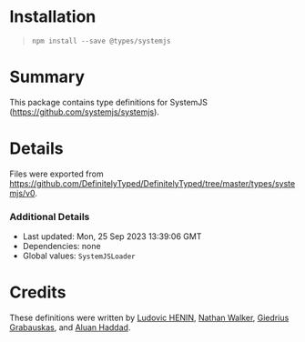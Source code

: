 # Installation
> `npm install --save @types/systemjs`

# Summary
This package contains type definitions for SystemJS (https://github.com/systemjs/systemjs).

# Details
Files were exported from https://github.com/DefinitelyTyped/DefinitelyTyped/tree/master/types/systemjs/v0.

### Additional Details
 * Last updated: Mon, 25 Sep 2023 13:39:06 GMT
 * Dependencies: none
 * Global values: `SystemJSLoader`

# Credits
These definitions were written by [Ludovic HENIN](https://github.com/ludohenin), [Nathan Walker](https://github.com/NathanWalker), [Giedrius Grabauskas](https://github.com/GiedriusGrabauskas), and [Aluan Haddad](https://github.com/aluanhaddad).
